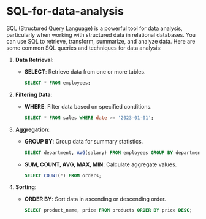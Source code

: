 # SQL-for-data-analysis
SQL (Structured Query Language) is a powerful tool for data analysis, particularly when working with structured data in relational databases. You can use SQL to retrieve, transform, summarize, and analyze data. Here are some common SQL queries and techniques for data analysis:

1. **Data Retrieval**:
   - **SELECT**: Retrieve data from one or more tables.
     ```sql
     SELECT * FROM employees;
     ```

2. **Filtering Data**:
   - **WHERE**: Filter data based on specified conditions.
     ```sql
     SELECT * FROM sales WHERE date >= '2023-01-01';
     ```

3. **Aggregation**:
   - **GROUP BY**: Group data for summary statistics.
     ```sql
     SELECT department, AVG(salary) FROM employees GROUP BY department;
     ```
   - **SUM, COUNT, AVG, MAX, MIN**: Calculate aggregate values.
     ```sql
     SELECT COUNT(*) FROM orders;
     ```

4. **Sorting**:
   - **ORDER BY**: Sort data in ascending or descending order.
     ```sql
     SELECT product_name, price FROM products ORDER BY price DESC;
     ```

